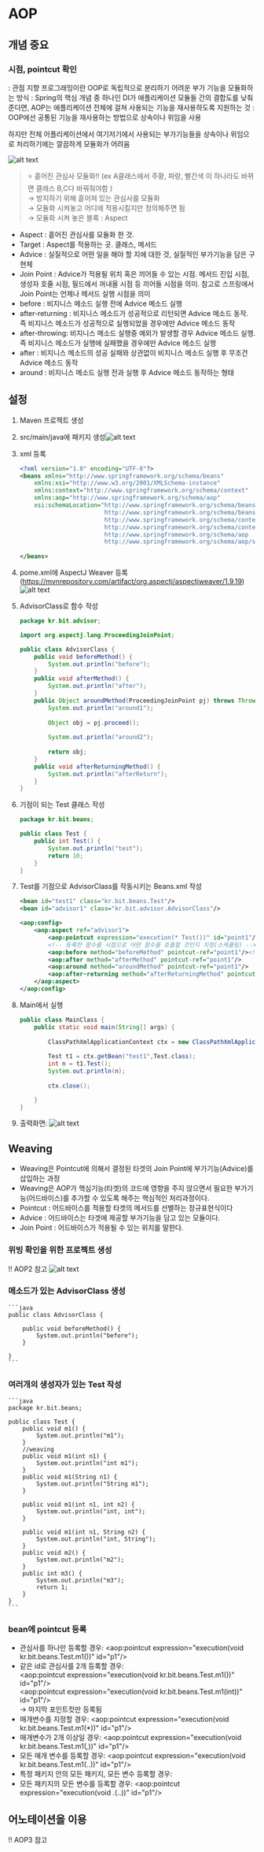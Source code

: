 # AOP
## 개념 중요
### 시점, pointcut 확인
: 관점 지향 프로그래밍이란 OOP로 독립적으로 분리하기 어려운 부가 기능을 모듈화하는 방식 
: Spring의 핵심 개념 중 하나인 DI가 애플리케이션 모듈들 간의 결합도를 낮춰준다면, AOP는 애플리케이션 전체에 걸쳐 사용되는 기능을 재사용하도록 지원하는 것
: OOP에선 공통된 기능을 재사용하는 방법으로 상속이나 위임을 사용

하지만 전체 어플리케이션에서 여기저기에서 사용되는 부가기능들을 상속이나 위임으로 처리하기에는 깔끔하게 모듈화가 어려움
 
![alt text](image.png)

>⭐ 흩어진 관심사 모듈화!! (ex A클래스에서 주황, 파랑, 빨간색 이 하나라도 바뀌면 클래스 B,C다 바꿔줘야함 )<br> 
→ 방지하기 위해 흩어져 있는 관심사를 모듈화<br> 
→ 모듈화 시켜놓고 어디에 적용시킬지만 정의해주면 됨<br>
→ 모듈화 시켜 놓은 블록 : Aspect

- Aspect : 흩어진 관심사를 모듈화 한 것. 
- Target : Aspect를 적용하는 곳. 클래스, 메서드
- Advice : 실질적으로 어떤 일을 해야 할 지에 대한 것, 실질적인 부가기능을 담은 구현체
- Join Point : Advice가 적용될 위치 혹은 끼어들 수 있는 시점. 메서드 진입 시점, 생성자 호줄 시점, 필드에서 꺼내올 시점 등 끼어들 시점을 의미. 참고로 스프링에서 Join Point는 언제나 메서드 실행 시점을 의미
- before : 비지니스 메소드 실행 전에 Advice 메소드 실행
- after-returning : 비지니스 메소드가 성공적으로 리턴되면 Advice 메소드 동작. 즉 비지니스 메소드가 성공적으로 실행되었을 경우에만 Advice 메소드 동작 
- after-throwing: 비지니스 메소드 실행중 예외가 발생할 경우 Advice 메소드 실행. 즉 비지니스 메소드가 실행에 실패했을 경우에만 Advice 메소드 실행 
- after : 비지니스 메소드의 성공 실패와 상관없이 비지니스 메소드 실행 후 무조건 Advice 메소드 동작 
- around : 비지니스 메소드 실행 전과 실행 후 Advice 메소드 동작하는 형태


## 설정
1. Maven 프로젝트 생성
2. src/main/java에 패키지 생성![alt text](image-1.png)
3. xml 등록
    ```xml
    <?xml version="1.0" encoding="UTF-8"?>
    <beans xmlns="http://www.springframework.org/schema/beans"
        xmlns:xsi="http://www.w3.org/2001/XMLSchema-instance"
        xmlns:context="http://www.springframework.org/schema/context"
        xmlns:aop="http://www.springframework.org/schema/aop"
        xsi:schemaLocation="http://www.springframework.org/schema/beans
                            http://www.springframework.org/schema/beans/spring-beans.xsd
                            http://www.springframework.org/schema/context
                            http://www.springframework.org/schema/context/spring-context.xsd
                            http://www.springframework.org/schema/aop
                            http://www.springframework.org/schema/aop/spring-aop.xsd">
                            
    </beans>
    ```
4. pome.xml에 AspectJ Weaver 등록(https://mvnrepository.com/artifact/org.aspectj/aspectjweaver/1.9.19)
![alt text](image-2.png)

5. AdvisorClass로 함수 작성
    ```java
    package kr.bit.advisor;

    import org.aspectj.lang.ProceedingJoinPoint;

    public class AdvisorClass {
        public void beforeMethod() {
            System.out.println("before");
        }
        public void afterMethod() {
            System.out.println("after");
        }
        public Object aroundMethod(ProceedingJoinPoint pj) throws Throwable{
            System.out.println("around1");
            
            Object obj = pj.proceed(); 
            
            System.out.println("around2");
            
            return obj;
        }
        public void afterReturningMethod() {
            System.out.println("afterReturn");
        }
    }
    ```

6. 기점이 되는 Test 클래스 작성
    ```java
    package kr.bit.beans;

    public class Test {
        public int Test() {
            System.out.println("test");
            return 10;
        }	
    }
    ```

7. Test를 기점으로 AdvisorClass를 작동시키는 Beans.xml 작성
    ```xml
	<bean id="test1" class="kr.bit.beans.Test"/>
	<bean id="advisor1" class="kr.bit.advisor.AdvisorClass"/>
	
	<aop:config>
		<aop:aspect ref="advisor1">
			<aop:pointcut expression="execution(* Test())" id="point1"/><!-- 관심사함수 모듈화 -->
			<!-- 등록한 함수를 시점으로 어떤 함수를 호출할 것인지 지정(스케쥴링) -->
			<aop:before method="beforeMethod" pointcut-ref="point1"/><!-- 관심사 전에 함수 호출 -->
			<aop:after method="afterMethod" pointcut-ref="point1"/>
			<aop:around method="aroundMethod" pointcut-ref="point1"/>
			<aop:after-returning method="afterReturningMethod" pointcut-ref="point1"/>
		</aop:aspect>
	</aop:config>
    ```

8. Main에서 실행
    ```java
    public class MainClass {
        public static void main(String[] args) {
            
            ClassPathXmlApplicationContext ctx = new ClassPathXmlApplicationContext("kr/bit/config/beans.xml");
            
            Test t1 = ctx.getBean("test1",Test.class);
            int n = t1.Test();
            System.out.println(n);
            
            ctx.close();

        }
    }
    ```

9. 출력화면: ![alt text](image-3.png)


## Weaving
- Weaving은 Pointcut에 의해서 결정된 타겟의 Join Point에 부가기능(Advice)를 삽입하는 과정
- Weaving은 AOP가 핵심기능(타겟)의 코드에 영향을 주지 않으면서 필요한 부가기능(어드바이스)를 추가할 수 있도록 해주는 핵심적인 처리과정이다.
- Pointcut : 어드바이스를 적용할 타겟의 메서드를 선별하는 정규표현식이다
- Advice : 어드바이스는 타겟에 제공할 부가기능을 담고 있는 모듈이다.
- Join Point : 어드바이스가 적용될 수 있는 위치를 말한다.

### 위빙 확인을 위한 프로젝트 생성
!! AOP2 참고
![alt text](image-4.png)

### 메소드가 있는 AdvisorClass 생성
    ```java
    public class AdvisorClass {
        
        public void beforeMethod() {
            System.out.println("before");
        }

    }
    ```

### 여러개의 생성자가 있는 Test 작성
    ```java
    package kr.bit.beans;

    public class Test {
        public void m1() {
            System.out.println("m1");
        }
        //weaving
        public void m1(int n1) {
            System.out.println("int m1");
        }
        public void m1(String n1) {
            System.out.println("String m1");
        }

        public void m1(int n1, int n2) {
            System.out.println("int, int");
        }

        public void m1(int n1, String n2) {
            System.out.println("int, String");
        }
        public void m2() {
            System.out.println("m2");
        }
        public int m3() {
            System.out.println("m3");
            return 1;
        }
    }
    ```

### bean에 pointcut 등록
- 관심사를 하나만 등록할 경우: \<aop:pointcut expression="execution(void kr.bit.beans.Test.m1())" id="p1"/>
- 같은 id로 관심사를 2개 등록할 경우: <br>
    \<aop:pointcut expression="execution(void kr.bit.beans.Test.m1())" id="p1"/><br>
    \<aop:pointcut expression="execution(void kr.bit.beans.Test.m1(int))" id="p1"/><br>
    → 마지막 포인트컷만 등록됨
- 매개변수를 지정할 경우: \<aop:pointcut expression="execution(void kr.bit.beans.Test.m1(*))" id="p1"/>
- 매개변수가 2개 이상일 경우: \<aop:pointcut expression="execution(void kr.bit.beans.Test.m1(*,*))" id="p1"/>
- 모든 매개 변수를 등록할 경우: \<aop:pointcut expression="execution(void kr.bit.beans.Test.m1(..))" id="p1"/>
- 특정 패키지 안의 모든 패키지, 모든 변수 등록할 경우: 
- 모든 패키지의 모든 변수를 등록할 경우: \<aop:pointcut expression="execution(void *.*(..))" id="p1"/>

## 어노테이션을 이용
!! AOP3 참고